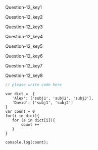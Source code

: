 Question-12_key1


Question-12_key2


Question-12_key3

   
Question-12_key4

   
Question-12_key5

   
Question-12_key6

 

Question-12_key7


Question-12_key8


```javascript
// please write code here
```
```solution
var dict =  {
   'Alex': ['subj1', 'subj2', 'subj3'],
   'David': ['subj1', 'subj2']
}
var count = 0
for(i in dict){
   for (a in dict[i]){
       count ++
   }
}
 
console.log(count);
 
```